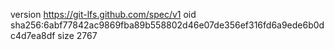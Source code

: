 version https://git-lfs.github.com/spec/v1
oid sha256:6abf77842ac9869fba89b558802d46e07de356ef316fd6a9ede6b0dc4d7ea8df
size 2767
